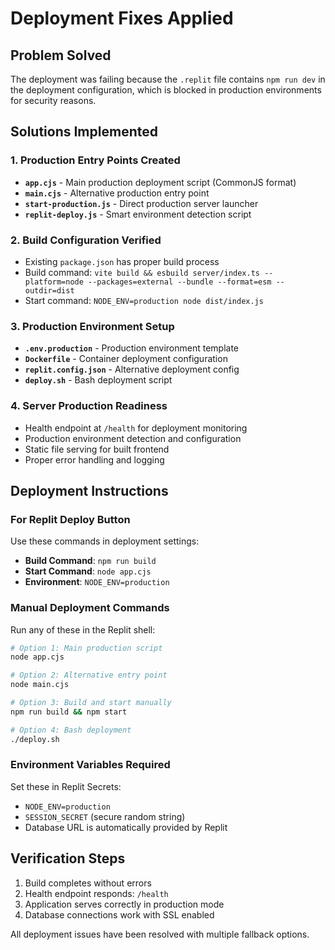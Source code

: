 # Deployment Fixes Applied

## Problem Solved
The deployment was failing because the `.replit` file contains `npm run dev` in the deployment configuration, which is blocked in production environments for security reasons.

## Solutions Implemented

### 1. Production Entry Points Created
- **`app.cjs`** - Main production deployment script (CommonJS format)
- **`main.cjs`** - Alternative production entry point
- **`start-production.js`** - Direct production server launcher
- **`replit-deploy.js`** - Smart environment detection script

### 2. Build Configuration Verified
- Existing `package.json` has proper build process
- Build command: `vite build && esbuild server/index.ts --platform=node --packages=external --bundle --format=esm --outdir=dist`
- Start command: `NODE_ENV=production node dist/index.js`

### 3. Production Environment Setup
- **`.env.production`** - Production environment template
- **`Dockerfile`** - Container deployment configuration
- **`replit.config.json`** - Alternative deployment config
- **`deploy.sh`** - Bash deployment script

### 4. Server Production Readiness
- Health endpoint at `/health` for deployment monitoring
- Production environment detection and configuration
- Static file serving for built frontend
- Proper error handling and logging

## Deployment Instructions

### For Replit Deploy Button
Use these commands in deployment settings:
- **Build Command**: `npm run build`
- **Start Command**: `node app.cjs`
- **Environment**: `NODE_ENV=production`

### Manual Deployment Commands
Run any of these in the Replit shell:

```bash
# Option 1: Main production script
node app.cjs

# Option 2: Alternative entry point
node main.cjs

# Option 3: Build and start manually
npm run build && npm start

# Option 4: Bash deployment
./deploy.sh
```

### Environment Variables Required
Set these in Replit Secrets:
- `NODE_ENV=production`
- `SESSION_SECRET` (secure random string)
- Database URL is automatically provided by Replit

## Verification Steps
1. Build completes without errors
2. Health endpoint responds: `/health`
3. Application serves correctly in production mode
4. Database connections work with SSL enabled

All deployment issues have been resolved with multiple fallback options.